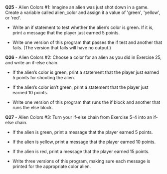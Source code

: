 **Q25** - Alien Colors #1: Imagine an alien was just shot down in a game. Create a variable called alien_color and assign it a value of 'green', 'yellow', or 'red'.

- Write an if statement to test whether the alien’s color is green. If it is, print a message that the player just earned 5 points.

- Write one version of this program that passes the if test and another that fails. (The version that fails will have no output.)

**Q26** - Alien Colors #2: Choose a color for an alien as you did in Exercise 25, and write an if-else chain.

- If the alien’s color is green, print a statement that the player just earned 5 points for shooting the alien.

- If the alien’s color isn’t green, print a statement that the player just earned 10 points.

- Write one version of this program that runs the if block and another that runs the else block.

**Q27** - Alien Colors #3: Turn your if-else chain from Exercise 5-4 into an if-else chain.

- If the alien is green, print a message that the player earned 5 points.

- If the alien is yellow, print a message that the player earned 10 points.

- If the alien is red, print a message that the player earned 15 points.

- Write three versions of this program, making sure each message is printed for the appropriate color alien.
